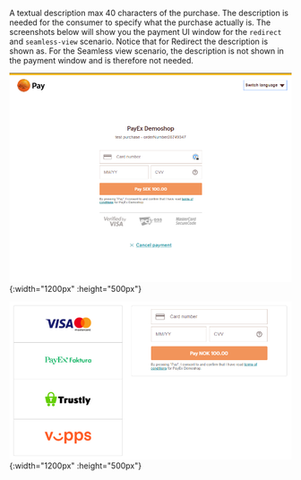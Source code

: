 A textual description max 40 characters of the purchase. The description is
needed for the consumer to specify what the purchase actually is.
The screenshots below will show you the payment UI window for the `redirect` and
`seamless-view` scenario. Notice that for Redirect the description is shown as.
For the Seamless view scenario, the description is not shown in the payment
window and is therefore not needed.

![description field in redirect view][description-field-redirect]{:width="1200px"
:height="500px"}

![description field in seamless-view][description-field-seamless]{:width="1200px"
:height="500px"}

[description-field-redirect]:/assets/screenshots/description-field/description-field-redirect.png
[description-field-seamless]: /assets/screenshots/description-field/description-field-seamless.png

